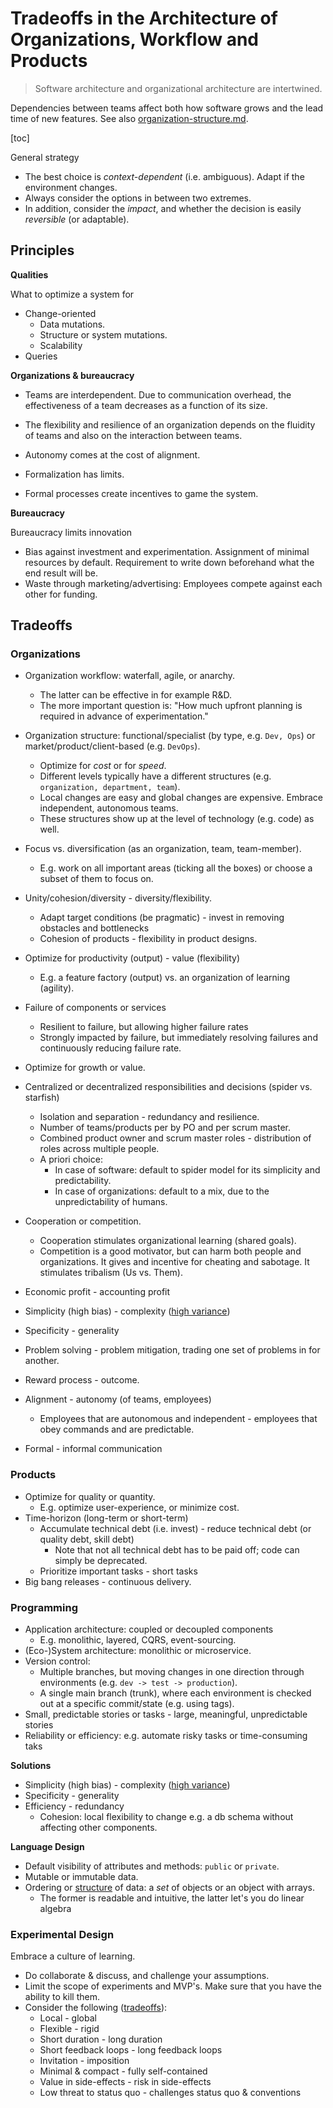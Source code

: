 # Tradeoffs in the Architecture of Organizations, Workflow and Products

> Software architecture and organizational architecture are intertwined.

Dependencies between teams affect both how software grows and the lead time of new features. See also [organization-structure.md](systems/structure.md).

[toc]

General strategy

* The best choice is *context-dependent* (i.e. ambiguous). Adapt if the environment changes.
* Always consider the options in between two extremes.
* In addition, consider the *impact*, and whether the decision is easily *reversible* (or adaptable).

## Principles

**Qualities**

What to optimize a system for

* Change-oriented
  * Data mutations.
  * Structure or system mutations.
  * Scalability
* Queries

**Organizations & bureaucracy**

* Teams are interdependent. Due to communication overhead, the effectiveness of a team decreases as a function of its size.

* The flexibility and resilience of an organization depends on the fluidity of teams and also on the interaction between teams.
* Autonomy comes at the cost of alignment.
* Formalization has limits.
* Formal processes create incentives to game the system.

**Bureaucracy**

Bureaucracy limits innovation

* Bias against investment and experimentation. Assignment of minimal resources by default. Requirement to write down beforehand what the end result will be.
* Waste through marketing/advertising: Employees compete against each other for funding.

## Tradeoffs

### Organizations

* Organization workflow: waterfall, agile, or anarchy.
  * The latter can be effective in for example R&D.
  * The more important question is: "How much upfront planning is required in advance of experimentation."
* Organization structure: functional/specialist (by type, e.g. `Dev, Ops`) or market/product/client-based (e.g. `DevOps`).
  * Optimize for *cost* or for *speed*.
  * Different levels typically have a different structures (e.g. `organization, department, team`).
  * Local changes are easy and global changes are expensive. Embrace independent, autonomous teams.
  * These structures show up at the level of technology (e.g. code) as well.
* Focus vs. diversification (as an organization, team, team-member).
  * E.g. work on all important areas (ticking all the boxes) or choose a subset of them to focus on.
* Unity/cohesion/diversity -  diversity/flexibility.
  * Adapt target conditions (be pragmatic) - invest in removing obstacles and bottlenecks
  * Cohesion of products - flexibility in product designs.
* Optimize for productivity (output) - value (flexibility)
  * E.g. a feature factory (output) vs. an organization of learning (agility).
* Failure of components or services
  * Resilient to failure, but allowing higher failure rates
  * Strongly impacted by failure, but immediately resolving failures and continuously reducing failure rate.
* Optimize for growth or value.
* Centralized or decentralized responsibilities and decisions (spider vs. starfish)
  * Isolation and separation - redundancy and resilience.
  * Number of teams/products per by PO and per scrum master.
  * Combined product owner and scrum master roles - distribution of roles across multiple people.
  * A priori choice:
    * In case of software: default to spider model for its simplicity and predictability.
    * In case of organizations: default to a mix, due to the unpredictability of humans.
* Cooperation or competition.
  * Cooperation stimulates organizational learning (shared goals).
  * Competition is a good motivator, but can harm both people and organizations. It gives and incentive for cheating and sabotage. It stimulates tribalism (Us vs. Them).
* Economic profit - accounting profit
* Simplicity (high bias) - complexity ([high variance](https://en.wikipedia.org/wiki/Bias%E2%80%93variance_tradeoff))
* Specificity - generality
* Problem solving - problem mitigation, trading one set of problems in for another.
* Reward process - outcome.
* Alignment - autonomy (of teams, employees)
  * Employees that are autonomous and independent - employees that obey commands and are predictable.

* Formal - informal communication

### Products

* Optimize for quality or quantity.
  * E.g. optimize user-experience, or minimize cost.
* Time-horizon (long-term or short-term)
  * Accumulate technical debt (i.e. invest) - reduce technical debt (or quality debt, skill debt)
    * Note that not all technical debt has to be paid off; code can simply be deprecated.
  * Prioritize important tasks - short tasks
* Big bang releases - continuous delivery.

### Programming

* Application architecture: coupled or decoupled components
  * E.g. monolithic, layered, CQRS, event-sourcing.
* (Eco-)System architecture: monolithic or microservice.
* Version control:
  * Multiple branches, but moving changes in one direction through environments (e.g. `dev -> test -> production`).
  * A single main branch (trunk), where each environment is checked out at a specific commit/state (e.g. using tags).
* Small, predictable stories or tasks - large, meaningful, unpredictable stories
* Reliability or efficiency: e.g. automate risky tasks or time-consuming taks

**Solutions**

* Simplicity (high bias) - complexity ([high variance](https://en.wikipedia.org/wiki/Bias%E2%80%93variance_tradeoff))
* Specificity - generality
* Efficiency - redundancy
  * Cohesion: local flexibility to change e.g. a db schema without affecting other components.

**Language Design**

* Default visibility of attributes and methods: `public` or `private`.
* Mutable or immutable data.
* Ordering or [structure](https://en.wikipedia.org/wiki/AoS_and_SoA) of data: a *set* of objects or an object with arrays.
  * The former is readable and intuitive, the latter let's you do linear algebra

### Experimental Design

Embrace a culture of learning.

* Do collaborate & discuss, and challenge your assumptions.
* Limit the scope of experiments and MVP's. Make sure that you have the ability to kill them.
* Consider the following ([tradeoffs](https://twitter.com/johncutlefish/status/1400681664225837057)):
  * Local - global
  * Flexible - rigid
  * Short duration - long duration
  * Short feedback loops - long feedback loops
  * Invitation - imposition
  * Minimal & compact - fully self-contained
  * Value in side-effects - risk in side-effects
  * Low threat to status quo - challenges status quo & conventions
